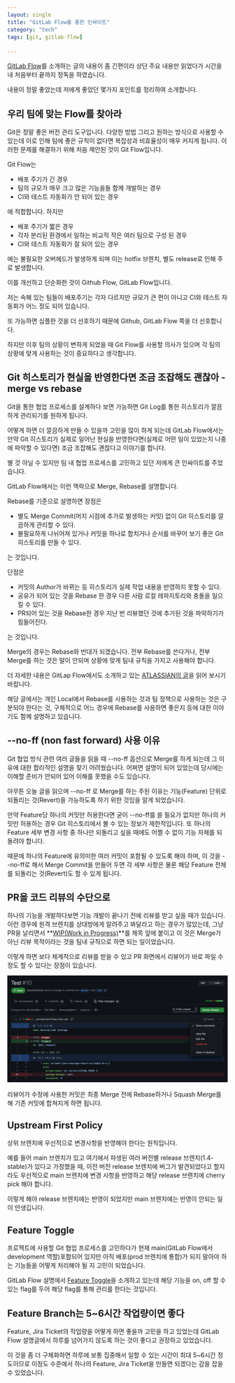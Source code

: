 ```yaml
---
layout: single
title: "GitLab Flow를 통한 인싸이트"
category: "tech"
tags: [git, gitlab-flow]

---
```


[GitLab Flow](https://docs.gitlab.com/ee/topics/gitlab_flow.html#reducing-merge-commits-in-feature-branches)를 소개하는 글의 내용이 좀 긴편이라 상단 주요 내용만 읽었다가 시간을 내 처음부터 끝까지 정독을 하였습니다.

내용이 정말 좋았는데 저에게 좋았던 몇가지 포인트를 정리하여 소개합니다.

## 우리 팀에 맞는 Flow를 찾아라

Git은 정말 좋은 버전 관리 도구입니다. 다양한 방법 그리고 원하는 방식으로 사용할 수 있는데 이로 인해 팀에 좋은 규칙이 없다면 복잡성과 비효율성이 매우 커지게 됩니다. 이러한 문제를 해결하기 위해 처음 제안된 것이 Git Flow입니다.

Git Flow는 

- 배포 주기가 긴 경우
- 팀의 규모가 매우 크고 많은 기능을들 함께 개발하는 경우
- CI와 테스트 자동화가 안 되어 있는 경우

에 적합합니다. 하지만 

- 배포 주기가 짧은 경우
- 각자 분리된 환경에서 일하는 비교적 작은 여러 팀으로 구성 된 경우
- CI와 테스트 자동화가 잘 되어 있는 경우

에는 불필요한 오버헤드가 발생하게 되며 이는 hotfix 브렌치, 별도 release로 인해 주로 발생합니다. 

이를 개선하고 단순화한 것이 Github Flow, GitLab Flow입니다. 

저는 속해 있는 팀들이 배포주기는 각자 다르지만 규모가 큰 편이 아니고 CI와 테스트 자동화가 어느 정도 되어 있습니다. 

또 가능하면 심플한 것을 더 선호하기 때문에 Github, GitLab Flow 쪽을 더 선호합니다. 

하지만 이후 팀의 상황이 변하게 되었을 때 Git Flow를 사용할 의사가 있으며 각 팀의 상황에 맞게 사용하는 것이 중요하다고 생각합니다.

## Git 히스토리가 현실을 반영한다면 조금 조잡해도 괜찮아 - merge vs rebase

Git을 통한 협업 프로세스를 설계하다 보면 가능하면 Git Log를 통한 히스토리가 깔끔하게 관리되기를 원하게 됩니다. 

어떻게 하면 더 깔끔하게 만들 수 있을까 고민을 많이 하게 되는데 GitLab Flow에서는 만약 Git 히스토리가 실제로 일어난 현실을 반영한다면(실제로 어떤 일이 있었는지 나중에 파악할 수 있다면) 조금 조잡해도 괜찮다고 이야기를 합니다. 

별 것 아닐 수 있지만 팀 내 협업 프로세스를 고민하고 있던 저에게 큰 인싸이트를 주었습니다.

GitLab Flow에서는 이런 맥락으로 Merge, Rebase를 설명합니다.

Rebase를 기준으로 설명하면 장점은

- 별도 Merge Commit(머지 시점에 추가로 발생하는 커밋) 없이 Git 히스토리를 깔끔하게 관리할 수 있다.
- 불필요하게 나뉘어져 있거나 커밋을 하나로 합치거나 순서를 바꾸어 보기 좋은 Git 히스토리를 만들 수 있다.

는 것입니다.

단점은

- 커밋의 Author가 바뀌는 등 히스토리가 실제 작업 내용을 반영하지 못할 수 있다.
- 공유가 되어 있는 것을 Rebase 한 경우 다른 사람 로컬 레파지토리와 충돌을 일으킬 수 있다.
- PR되어 있는 것을 Rebase한 경우 지난 번 리뷰했던 것에 추가된 것을 파악하기가 힘들어진다.

는 것입니다.

Merge의 경우는 Rebase와 반대가 되겠습니다. 전부 Rebase를 쓴다거나, 전부 Merge를 하는 것은 말이 안되며 상황에 맞게 팀내 규칙을 가지고 사용해야 합니다. 

더 자세한 내용은 GitLap Flow에서도 소개하고 있는 [ATLASSIAN의 글](https://www.atlassian.com/blog/git/git-team-workflows-merge-or-rebase)을 읽어 보시기 바랍니다. 

해당 글에서는 개인 Local에서 Rebase를 사용하는 것과 팀 정책으로 사용하는 것은 구분되야 한다는 것, 구체적으로 어느 경우에 Rebase를 사용하면 좋은지 등에 대한 이야기도 함께 설명하고 있습니다.

## --no-ff (non fast forward) 사용 이유

Git 협업 방식 관련 여러 글들을 읽을 때 --no-ff 옵션으로 Merge를 하게 되는데 그 이유에 대한 합리적인 설명을 찾기 어려웠습니다. 어쩌면 설명이 되어 있었는데 당시에는 이해할 준비가 안되어 있어 이해를 못했을 수도 있습니다. 

아무튼 오늘 글을 읽으며 --no-ff 로 Merge를 하는 주된 이유는 기능(Feature) 단위로 되돌리는 것(Revert)을 가능하도록 하기 위한 것임을 알게 되었습니다.

만약 Feature당 하나의 커밋만 허용한다면 굳이 --no-ff를 쓸 필요가 없지만 하나의 커밋만 허용하는 경우 Git 히스토리에서 볼 수 있는 정보가 제한적입니다. 또 하나의 Feature 세부 변경 사항 중 하나만 되돌리고 싶을 때에도 어쩔 수 없이 기능 자체를 되돌려야 합니다. 

때문에 하나의 Feature에 유의미한 여러 커밋이 포함될 수 있도록 해야 하며, 이 것을 --no-ff로 해서 Merge Commit을 만들어 두면 각 세부 사항은 물론 해당 Feature 전체를 되돌리는 것(Revert)도 할 수 있게 됩니다.

## PR을 코드 리뷰의 수단으로

하나의 기능을 개발하다보면 기능 개발이 끝나기 전에 리뷰를 받고 싶을 때가 있습니다. 이런 경우에 원격 브렌치를 상대방에게 알려주고 봐달라고 하는 경우가 많았는데, 그냥 PR을 날리면서 **<u>WIP(Work in Progress)</u>**를 제목 앞에 붙이고 이 것은 Merge가 아닌 리뷰 목적이라는 것을 팀내 규칙으로 하면 되는 일이었습니다.

이렇게 하면 보다 체계적으로 리뷰를 받을 수 있고 PR 화면에서 리뷰어가 바로 파일 수정도 할 수 있다는 장점이 있습니다.

![image-20211117143946176](/assets/images/image-20211117143946176.png)

리뷰어가 수정에 사용한 커밋은 최종 Merge 전에 Rebase하거나 Squash Merge를 해 기존 커밋에 합쳐지게 하면 됩니다.

## Upstream First Policy

상위 브렌치에 우선적으로 변경사항을 반영해야 한다는 원칙입니다. 

예를 들어 main 브렌치가 있고 여기에서 파생된 여러 버전별 release 브렌치(1.4-stable)가 있다고 가정했을 때, 이전 버전 release 브렌치에 버그가 발견되었다고 할지라도 우선적으로 main 브렌치에 변경 사항을 반영하고 해당 release 브렌치에 cherry pick 해야 합니다. 

이렇게 해야 release 브렌치에는 반영이 되었지만 main 브렌치에는 반영이 안되는 일이 안생깁니다.

## Feature Toggle

프로젝트에 사용할 Git 협업 프로세스를 고민하다가 현재 main(GitLab Flow에서 development 역할)포함되어 있지만 아직 배포(prod 브렌치에 통합)가 되지 말아야 하는 기능들을 어떻게 처리해야 될 지 고민이 되었습니다. 

GitLab Flow 설명에서 [Feature Toggle](https://martinfowler.com/bliki/FeatureToggle.html)을 소개하고 있는데  해당 기능을 on, off 할 수 있는 flag를 두어 해당 flag를 통해 관리를 한다는 것입니다.

## Feature Branch는 5~6시간 작업량이면 좋다

Feature, Jira Ticket의 작업량을 어떻게 하면 좋을까 고민을 하고 있었는데 GitLab Flow 설명글에서 하루를 넘어가지 않도록 하는 것이 좋다고 권장하고 있었습니다. 

이 것을 좀 더 구체화하면 하루에 보통 집중해서 일할 수 있는 시간이 최대 5~6시간 정도이므로 이정도 수준에서 하나의 Feature, Jira Ticket을 만들면 되겠다는 감을 잡을 수 있었습니다.